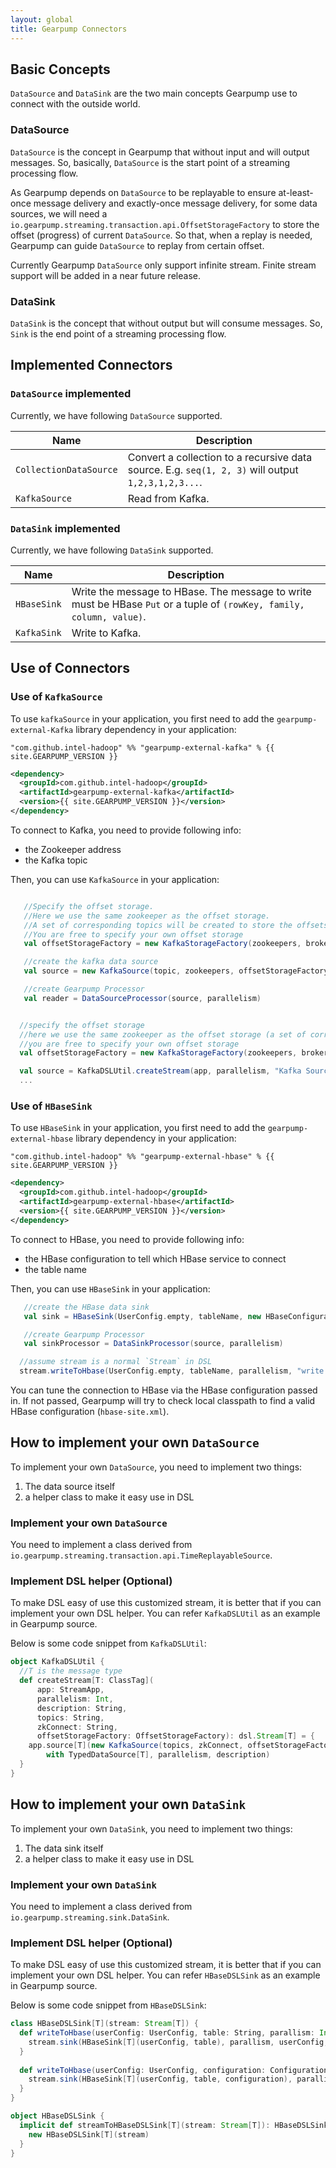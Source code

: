 ```yaml
---
layout: global
title: Gearpump Connectors
---
```


## Basic Concepts
`DataSource` and `DataSink` are the two main concepts Gearpump use to connect with the outside world.

### DataSource
`DataSource` is the concept in Gearpump that without input and will output messages. So, basically, `DataSource` is the start point of a streaming processing flow.

As Gearpump depends on `DataSource` to be replayable to ensure at-least-once message delivery and exactly-once message delivery, for some data sources, we will need a `io.gearpump.streaming.transaction.api.OffsetStorageFactory` to store the offset (progress) of current `DataSource`. So that, when a replay is needed, Gearpump can guide `DataSource` to replay from certain offset.

Currently Gearpump `DataSource` only support infinite stream. Finite stream support will be added in a near future release.

### DataSink
`DataSink` is the concept that without output but will consume messages. So, `Sink` is the end point of a streaming processing flow.

## Implemented Connectors

### `DataSource` implemented
Currently, we have following `DataSource` supported.

Name | Description
-----| ----------
`CollectionDataSource` | Convert a collection to a recursive data source. E.g. `seq(1, 2, 3)` will output `1,2,3,1,2,3...`.
`KafkaSource` | Read from Kafka.

### `DataSink` implemented
Currently, we have following `DataSink` supported.

Name | Description
-----| ----------
`HBaseSink` | Write the message to HBase. The message to write must be HBase `Put` or a tuple of `(rowKey, family, column, value)`.
`KafkaSink` | Write to Kafka.


## Use of Connectors

### Use of `KafkaSource`
To use `kafkaSource` in your application, you first need to add the `gearpump-external-Kafka` library dependency in your application:

```
"com.github.intel-hadoop" %% "gearpump-external-kafka" % {{ site.GEARPUMP_VERSION }}
```

```xml
<dependency>
  <groupId>com.github.intel-hadoop</groupId>
  <artifactId>gearpump-external-kafka</artifactId>
  <version>{{ site.GEARPUMP_VERSION }}</version>
</dependency>
```

To connect to Kafka, you need to provide following info:
 - the Zookeeper address
 - the Kafka topic

Then, you can use `KafkaSource` in your application:

```scala

   //Specify the offset storage.
   //Here we use the same zookeeper as the offset storage.
   //A set of corresponding topics will be created to store the offsets.
   //You are free to specify your own offset storage
   val offsetStorageFactory = new KafkaStorageFactory(zookeepers, brokers)

   //create the kafka data source
   val source = new KafkaSource(topic, zookeepers, offsetStorageFactory)

   //create Gearpump Processor
   val reader = DataSourceProcessor(source, parallelism)
```

```scala

  //specify the offset storage
  //here we use the same zookeeper as the offset storage (a set of corresponding topics will be created to store the offsets)
  //you are free to specify your own offset storage
  val offsetStorageFactory = new KafkaStorageFactory(zookeepers, brokers)

  val source = KafkaDSLUtil.createStream(app, parallelism, "Kafka Source", topics, zookeepers, offsetStorageFactory)
  ...
```

### Use of `HBaseSink`

To use `HBaseSink` in your application, you first need to add the `gearpump-external-hbase` library dependency in your application:


```
"com.github.intel-hadoop" %% "gearpump-external-hbase" % {{ site.GEARPUMP_VERSION }}
```

```xml
<dependency>
  <groupId>com.github.intel-hadoop</groupId>
  <artifactId>gearpump-external-hbase</artifactId>
  <version>{{ site.GEARPUMP_VERSION }}</version>
</dependency>
```


To connect to HBase, you need to provide following info:
 - the HBase configuration to tell which HBase service to connect
 - the table name

Then, you can use `HBaseSink` in your application:

```scala
   //create the HBase data sink
   val sink = HBaseSink(UserConfig.empty, tableName, new HBaseConfiguration)

   //create Gearpump Processor
   val sinkProcessor = DataSinkProcessor(source, parallelism)
```

```scala
  //assume stream is a normal `Stream` in DSL
  stream.writeToHbase(UserConfig.empty, tableName, parallelism, "write to HBase")
```

You can tune the connection to HBase via the HBase configuration passed in. If not passed, Gearpump will try to check local classpath to find a valid HBase configuration (`hbase-site.xml`).

## How to implement your own `DataSource`

To implement your own `DataSource`, you need to implement two things:

1. The data source itself
2. a helper class to make it easy use in DSL

### Implement your own `DataSource`
You need to implement a class derived from `io.gearpump.streaming.transaction.api.TimeReplayableSource`.

### Implement DSL helper (Optional)
To make DSL easy of use this customized stream, it is better that if you can implement your own DSL helper.
You can refer `KafkaDSLUtil` as an example in Gearpump source.

Below is some code snippet from `KafkaDSLUtil`:

```scala
object KafkaDSLUtil {
  //T is the message type
  def createStream[T: ClassTag](
      app: StreamApp,
      parallelism: Int,
      description: String,
      topics: String,
      zkConnect: String,
      offsetStorageFactory: OffsetStorageFactory): dsl.Stream[T] = {
    app.source[T](new KafkaSource(topics, zkConnect, offsetStorageFactory)
        with TypedDataSource[T], parallelism, description)
  }
}
```

## How to implement your own `DataSink`
To implement your own `DataSink`, you need to implement two things:

1. The data sink itself
2. a helper class to make it easy use in DSL

### Implement your own `DataSink`
You need to implement a class derived from `io.gearpump.streaming.sink.DataSink`.

### Implement DSL helper (Optional)
To make DSL easy of use this customized stream, it is better that if you can implement your own DSL helper.
You can refer `HBaseDSLSink` as an example in Gearpump source.

Below is some code snippet from `HBaseDSLSink`:

```scala
class HBaseDSLSink[T](stream: Stream[T]) {
  def writeToHbase(userConfig: UserConfig, table: String, parallism: Int, description: String): Stream[T] = {
    stream.sink(HBaseSink[T](userConfig, table), parallism, userConfig, description)
  }
  
  def writeToHbase(userConfig: UserConfig, configuration: Configuration, table: String, parallism: Int, description: String): Stream[T] = {
    stream.sink(HBaseSink[T](userConfig, table, configuration), parallism, userConfig, description)
  }  
}

object HBaseDSLSink {
  implicit def streamToHBaseDSLSink[T](stream: Stream[T]): HBaseDSLSink[T] = {
    new HBaseDSLSink[T](stream)
  }
}
```
